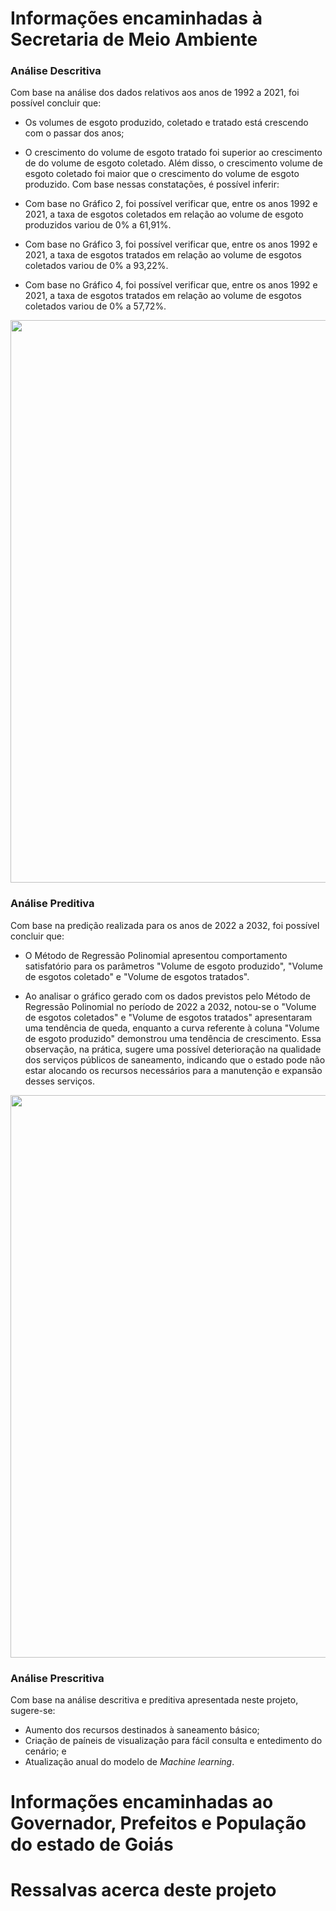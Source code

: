 # Informações encaminhadas à Secretaria de Meio Ambiente
### Análise Descritiva
Com base na análise dos dados relativos aos anos de 1992 a 2021, foi possível concluir que:

- Os volumes de esgoto produzido, coletado e tratado está crescendo com o passar dos anos;

- O crescimento do volume de esgoto tratado foi superior ao crescimento de do volume de esgoto coletado. Além disso, o crescimento volume de esgoto coletado foi maior que o crescimento do volume de esgoto produzido. Com base nessas constatações, é possível inferir:

- Com base no Gráfico 2, foi possível verificar que, entre os anos 1992 e 2021, a taxa de esgotos coletados em relação ao volume de esgoto produzidos variou de 0% a 61,91%.

- Com base no Gráfico 3, foi possível verificar que, entre os anos 1992 e 2021, a taxa de esgotos tratados em relação ao volume de esgotos coletados variou de 0% a 93,22%.

- Com base no Gráfico 4, foi possível verificar que, entre os anos 1992 e 2021, a taxa de esgotos tratados em relação ao volume de esgotos coletados variou de 0% a 57,72%.


<div align="center">
  <img src="https://github.com/user-attachments/assets/55279ba9-31e5-4ac7-89e3-39481e8193ee"  width="900">
</div>

### Análise Preditiva
Com base na predição realizada para os anos de 2022 a 2032, foi possível concluir que:

- O Método de Regressão Polinomial apresentou comportamento satisfatório para os parâmetros "Volume de esgoto produzido", "Volume de esgotos coletado" e "Volume de esgotos tratados".

- Ao analisar o gráfico gerado com os dados previstos pelo Método de Regressão Polinomial no período de 2022 a 2032, notou-se o "Volume de esgotos coletados" e "Volume de esgotos tratados" apresentaram uma tendência de queda, enquanto a curva referente à coluna "Volume de esgoto produzido" demonstrou uma tendência de crescimento. Essa observação, na prática, sugere uma possível deterioração na qualidade dos serviços públicos de saneamento, indicando que o estado pode não estar alocando os recursos necessários para a manutenção e expansão desses serviços.

<div align="center">
  <img src="https://github.com/user-attachments/assets/0c0f77c9-4373-453f-a36d-c4134dbcedbb"  width="900">
</div>

### Análise Prescritiva

Com base na análise descritiva e preditiva apresentada neste projeto, sugere-se:
- Aumento dos recursos destinados à saneamento básico;
- Criação de paíneis de visualização para fácil consulta e entedimento do cenário; e
- Atualização anual do modelo de _Machine learning_.  

# Informações encaminhadas ao Governador, Prefeitos e População do estado de Goiás

# Ressalvas acerca deste projeto
